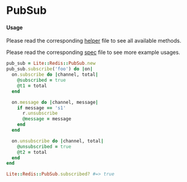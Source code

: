 # PubSub

#### Usage

Please read the corresponding [helper](https://github.com/drexed/lite-redis/blob/master/lib/lite/redis/helpers/pub_sub_helper.rb) file to see all available methods.

Please read the corresponding [spec](https://github.com/drexed/lite-redis/blob/master/spec/lite/redis/pub_sub_spec.rb) file to see more example usages.

```ruby
pub_sub = Lite::Redis::PubSub.new
pub_sub.subscribe('foo') do |on|
  on.subscribe do |channel, total|
    @subscribed = true
    @t1 = total
  end

  on.message do |channel, message|
    if message == 's1'
      r.unsubscribe
      @message = message
    end
  end

  on.unsubscribe do |channel, total|
    @unsubscribed = true
    @t2 = total
  end
end

Lite::Redis::PubSub.subscribed? #=> true
```
